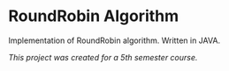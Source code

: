 # RoundRobin Algorithm
Implementation of RoundRobin algorithm. Written in JAVA.  

*This project was created for a 5th semester course.*  

